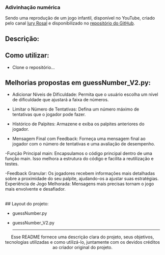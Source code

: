 ### Adivinhação numérica 

Sendo uma reprodução de um jogo infantil, disponível no YouTube, criado pelo canal [Iury Rosal](https://www.youtube.com/watch?v=x0_mWMQLz3E&list=PLshkB4NQEfC7jz8Ig-JcqwjZz8WSI2s8W&index=3) e disponibilizado no [repositório do GitHub](https://github.com/iuryrosal/projetos-python/tree/main/level-a/02
).


## Descrição:

## Como utilizar: 
- Clone o repositório... 


## Melhorias propostas em guessNumber_V2.py:

- Adicionar Níveis de Dificuldade: Permita que o usuário escolha um nível de dificuldade que ajustará a faixa de números.

- Limitar o Número de Tentativas: Defina um número máximo de tentativas que o jogador pode fazer.

- Histórico de Palpites: Armazene e exiba os palpites anteriores do jogador.

- Mensagem Final com Feedback: Forneça uma mensagem final ao jogador com o número de tentativas e uma avaliação de desempenho.

-Função Principal main:
Encapsulamos o código principal dentro de uma função main. Isso melhora a estrutura do código e facilita a reutilização e testes.

-Feedback Granular: Os jogadores recebem informações mais detalhadas sobre a proximidade do seu palpite, ajudando-os a ajustar suas estratégias.
Experiência de Jogo Melhorada: Mensagens mais precisas tornam o jogo mais envolvente e desafiador.

</br>
## Layout do projeto:

- guessNumber.py



- guessNumber_V2.py


  ---
  
<p align="center">
  Esse README fornece uma descrição clara do projeto, seus objetivos, tecnologias utilizadas e como utilizá-lo, juntamente com os devidos créditos ao criador original do projeto.
</p>